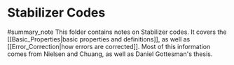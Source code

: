 # Stabilizer Codes
#summary_note
This folder contains notes on Stabilizer codes. It covers the [[Basic_Properties|basic properties and definitions]], as well as [[Error_Correction|how errors are corrected]]. Most of this information comes from Nielsen and Chuang, as well as Daniel Gottesman's thesis.
